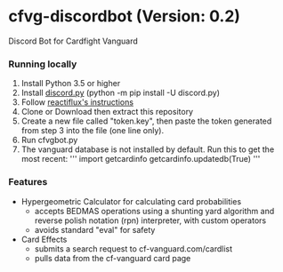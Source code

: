 # cfvg-discordbot (Version: 0.2)
Discord Bot for Cardfight Vanguard

### Running locally

1. Install Python 3.5 or higher
2. Install [discord.py](https://github.com/Rapptz/discord.py) (python -m pip install -U discord.py)
2. Follow [reactiflux's instructions](https://github.com/reactiflux/discord-irc/wiki/Creating-a-discord-bot-&-getting-a-token)
3. Clone or Download then extract this repository
4. Create a new file called "token.key", then paste the token generated from step 3 into the file (one line only).
5. Run cfvgbot.py
6. The vanguard database is not installed by default. Run this to get the most recent:
   '''
   import getcardinfo
   getcardinfo.updatedb(True)
   '''

### Features

 - Hypergeometric Calculator for calculating card probabilities
   - accepts BEDMAS operations using a shunting yard algorithm and reverse polish notation (rpn) interpreter, with custom operators
   - avoids standard "eval" for safety
 - Card Effects
   - submits a search request to cf-vanguard.com/cardlist
   - pulls data from the cf-vanguard card page